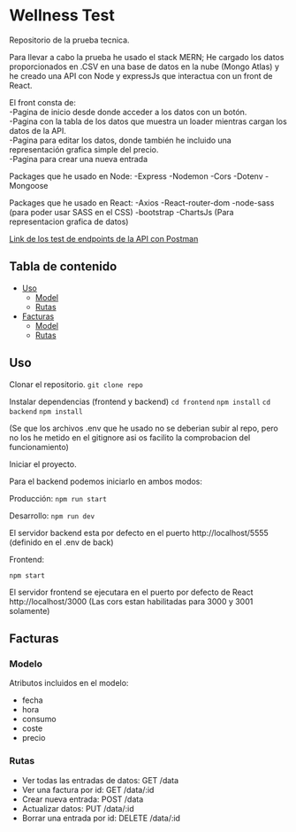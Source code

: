 # Wellness Test

Repositorio de la prueba tecnica.

Para llevar a cabo la prueba he usado el stack MERN; He cargado los datos proporcionados en .CSV en una base de datos en la nube (Mongo Atlas) y he creado una API con Node y expressJs que
interactua con un front de React.

El front consta de:
</br>
-Pagina de inicio desde donde acceder a los datos con un botón.
</br>
-Pagina con la tabla de los datos que muestra un loader mientras cargan los datos de la API.
</br>
-Pagina para editar los datos, donde también he incluido una representación grafica simple del precio.
</br>
-Pagina para crear una nueva entrada

Packages que he usado en Node:
-Express
-Nodemon
-Cors
-Dotenv
-Mongoose

Packages que he usado en React:
-Axios
-React-router-dom
-node-sass (para poder usar SASS en el CSS)
-bootstrap
-ChartsJs (Para representacion grafica de datos)

[Link de los test de endpoints de la API con Postman](https://www.postman.com/collections/4bba4209389da8d17a50)

## Tabla de contenido

- [Uso](#uso)
  - [Model](#model)
  - [Rutas](#rutas)
- [Facturas](#facturas)
  - [Model](#model)
  - [Rutas](#rutas)

## Uso

Clonar el repositorio.
`git clone repo`

Instalar dependencias (frontend y backend)
`cd frontend`
`npm install`
`cd backend`
`npm install`

(Se que los archivos .env que he usado no se deberian subir al repo, pero no los he metido en el gitignore asi os facilito la comprobacion del funcionamiento)

Iniciar el proyecto.

Para el backend podemos iniciarlo en ambos modos:

Producción: `npm run start`

Desarrollo: `npm run dev`

El servidor backend esta por defecto en el puerto http://localhost/5555 (definido en el .env de back)

Frontend:

`npm start`

El servidor frontend se ejecutara en el puerto por defecto de React http://localhost/3000 (Las cors estan habilitadas para 3000 y 3001 solamente)

## Facturas

### Modelo

Atributos incluidos en el modelo:

- fecha
- hora
- consumo
- coste
- precio

### Rutas

- Ver todas las entradas de datos: GET /data
- Ver una factura por id: GET /data/:id
- Crear nueva entrada: POST /data
- Actualizar datos: PUT /data/:id
- Borrar una entrada por id: DELETE /data/:id
